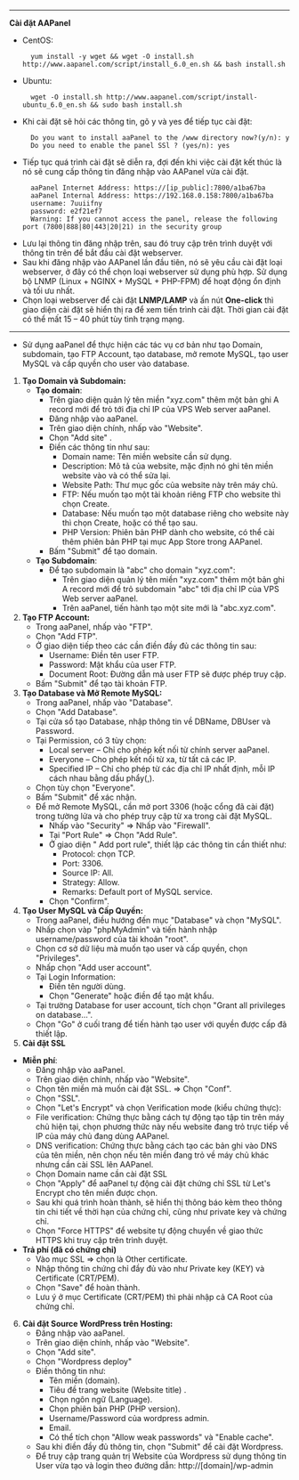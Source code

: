 ***
**Cài đặt AAPanel**
- CentOS:
  ~~~
    yum install -y wget && wget -O install.sh http://www.aapanel.com/script/install_6.0_en.sh && bash install.sh
  ~~~
- Ubuntu:
  ~~~
    wget -O install.sh http://www.aapanel.com/script/install-ubuntu_6.0_en.sh && sudo bash install.sh
  ~~~
- Khi cài đặt sẽ hỏi các thông tin, gõ y và yes để tiếp tục cài đặt:
  ~~~
    Do you want to install aaPanel to the /www directory now?(y/n): y
    Do you need to enable the panel SSl ? (yes/n): yes
  ~~~
- Tiếp tục quá trình cài đặt sẽ diễn ra, đợi đến khi việc cài đặt kết thúc là nó sẽ cung cấp thông tin đăng nhập vào AAPanel vừa cài đặt.
  ~~~
    aaPanel Internet Address: https://[ip_public]:7800/a1ba67ba
    aaPanel Internal Address: https://192.168.0.158:7800/a1ba67ba
    username: 7uuiifny
    password: e2f21ef7
    Warning: If you cannot access the panel, release the following port (7800|888|80|443|20|21) in the security group
  ~~~
- Lưu lại thông tin đăng nhập trên, sau đó truy cập trên trình duyệt với thông tin trên để bắt đầu cài đặt webserver.
- Sau khi đăng nhập vào AAPanel lần đầu tiên, nó sẽ yêu cầu cài đặt loại webserver, ở đây có thể chọn loại webserver sử dụng phù hợp. Sử dụng bộ LNMP (Linux + NGINX + MySQL + PHP-FPM) để hoạt động ổn định và tối ưu nhất.
- Chọn loại webserver để cài đặt **LNMP/LAMP** và ấn nút **One-click** thì giao diện cài đặt sẽ hiển thị ra để xem tiến trình cài đặt. Thời gian cài đặt có thể mất 15 – 40 phút tùy tình trạng mạng.
***
- Sử dụng aaPanel để thực hiện các tác vụ cơ bản như tạo Domain, subdomain, tạo FTP Account, tạo database, mở remote MySQL, tạo user MySQL và cấp quyền cho user vào database.
1. **Tạo Domain và Subdomain:**
   - **Tạo domain**:
     - Trên giao diện quản lý tên miền "xyz.com" thêm một bản ghi A record mới để  trỏ tới địa chỉ IP của VPS Web server aaPanel.
     - Đăng nhập vào aaPanel.
     - Trên giao diện chính, nhấp vào "Website".
     - Chọn "Add site" .
     - Điền các thông tin như sau:
       - Domain name: Tên miền website cần sử dụng.
       - Description: Mô tả của website, mặc định nó ghi tên miền website vào và có thể sửa lại.
       - Website Path: Thư mục gốc của website này trên máy chủ.
       - FTP: Nếu muốn tạo một tài khoản riêng FTP cho website thì chọn Create.
       - Database: Nếu muốn tạo một database riêng cho website này thì chọn Create, hoặc có thể tạo sau.
       - PHP Version: Phiên bản PHP dành cho website, có thể cài thêm phiên bản PHP tại mục App Store trong AAPanel.
     - Bấm "Submit" để tạo domain.
   - **Tạo Subdomain**: 
      - Để tạo subdomain là "abc" cho domain "xyz.com": 
        - Trên giao diện quản lý tên miền "xyz.com" thêm một bản ghi A record mới để  trỏ subdomain "abc" tới địa chỉ IP của VPS Web server aaPanel.
        - Trên aaPanel, tiến hành tạo một site mới là "abc.xyz.com". 
2. **Tạo FTP Account:**
   - Trong aaPanel, nhấp vào "FTP".
   - Chọn "Add FTP".
   - Ở giao diện tiếp theo các cần điền đầy đủ các thông tin sau:
      - Username: Điền tên user FTP.
      - Password: Mật khẩu của user FTP.
      - Document Root: Đường dẫn mà user FTP sẽ được phép truy cập.
   - Bấm "Submit" để tạo tài khoản FTP.
3. **Tạo Database và Mở Remote MySQL:**
   - Trong aaPanel, nhấp vào "Database".
   - Chọn "Add Database".
   - Tại cửa sổ tạo Database, nhập thông tin về DBName, DBUser và Password.
   - Tại Permission, có 3 tùy chọn:
      - Local server – Chỉ cho phép kết nối từ chính server aaPanel.
      - Everyone – Cho phép kết nối từ xa, từ tất cả các IP.
      - Specified IP – Chỉ cho phép từ các địa chỉ IP nhất định, mỗi IP cách nhau bằng dấu phẩy(,).
   - Chọn tùy chọn "Everyone".
   - Bấm "Submit" để xác nhận.
   - Để mở Remote MySQL, cần mở port 3306 (hoặc cổng đã cài đặt) trong tường lửa và cho phép truy cập từ xa trong cài đặt MySQL.
     - Nhấp vào "Security" => Nhấp vào "Firewall".
     - Tại "Port Rule" => Chọn "Add Rule".
     - Ở giao diện " Add port rule", thiết lập các thông tin cần thiết như:
       - Protocol: chọn TCP. 
       - Port: 3306.
       - Source IP: All.
       - Strategy: Allow.
       - Remarks: Default port of MySQL service.
     - Chọn "Confirm".
4. **Tạo User MySQL và Cấp Quyền:**
   - Trong aaPanel, điều hướng đến mục "Database" và chọn "MySQL".
   - Nhấp chọn vàp "phpMyAdmin" và tiến hành nhập username/password của tài khoản "root".
   - Chọn cơ sở dữ liệu mà muốn tạo user và cấp quyền, chọn "Privileges".
   - Nhấp chọn "Add user account".
   - Tại Login Information:
     - Điền tên người dùng. 
     - Chọn "Generate" hoặc điền để tạo mật khẩu. 
   - Tại trường Database for user account, tích chọn "Grant all privileges on database...".
   - Chọn "Go" ở cuối trang để tiến hành tạo user với quyền được cấp đã thiết lập.
5. **Cài đặt SSL**
 - **Miễn phí**: 
   - Đăng nhập vào aaPanel.
   - Trên giao diện chính, nhấp vào "Website".
   - Chọn tên miền mà muốn cài đặt SSL. => Chọn "Conf".
   - Chọn "SSL".
   - Chọn "Let's Encrypt" và chọn Verification mode (kiểu chứng thực):
    - File verification: Chứng thực bằng cách tự động tạo tập tin trên máy chủ hiện tại, chọn phương thức này nếu website đang trỏ trực tiếp về IP của máy chủ đang dùng AAPanel.
    - DNS verification: Chứng thực bằng cách tạo các bản ghi vào DNS của tên miền, nên chọn nếu tên miền đang trỏ về máy chủ khác nhưng cần cài SSL lên AAPanel.
   - Chọn Domain name cần cài đặt SSL 
   - Chọn "Apply" để aaPanel tự động cài đặt chứng chỉ SSL từ Let's Encrypt cho tên miền được chọn.
   - Sau khi quá trình hoàn thành, sẽ hiển thị thông báo kèm theo thông tin chi tiết về thời hạn của chứng chỉ, cũng như private key và chứng chỉ.
   - Chọn "Force HTTPS" để website tự động chuyển về giao thức HTTPS khi truy cập trên trình duyệt.
 - **Trả phí (đã có chứng chỉ)** 
   - Vào mục SSL => chọn là Other certificate. 
   - Nhập thông tin chứng chỉ đầy đủ vào như Private key (KEY) và Certificate (CRT/PEM). 
   - Chọn "Save" để hoàn thành.
   - Lưu ý ở mục Certificate (CRT/PEM) thì phải nhập cả CA Root của chứng chỉ.
6. **Cài đặt Source WordPress trên Hosting:**
   - Đăng nhập vào aaPanel.
   - Trên giao diện chính, nhấp vào "Website".
   - Chọn "Add site".
   - Chọn "Wordpress deploy"
   - Điền thông tin như:
     - Tên miền (domain). 
     - Tiêu đề trang website (Website title) .
     - Chọn ngôn ngữ (Language).
     - Chọn phiên bản PHP (PHP version).
     - Username/Password của wordpress admin.
     - Email.
     - Có thể tích chọn "Allow weak passwords" và "Enable cache".
   - Sau khi điền đầy đủ thông tin, chọn "Submit" để cài đặt Wordpress.
   - Để truy cập trang quản trị Website của Wordpress sử dụng thông tin User vừa tạo và login theo đường dẫn: http://[domain]/wp-admin
